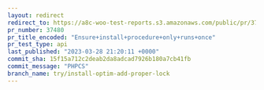 ```yaml
---
layout: redirect
redirect_to: https://a8c-woo-test-reports.s3.amazonaws.com/public/pr/37480/api/index.html
pr_number: 37480
pr_title_encoded: "Ensure+install+procedure+only+runs+once"
pr_test_type: api
last_published: "2023-03-28 21:20:11 +0000"
commit_sha: 15f15a712c2deab2da8adcad7926b180a7cb41fb
commit_message: "PHPCS"
branch_name: try/install-optim-add-proper-lock
---
```

